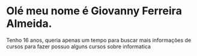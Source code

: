 # Olé meu nome é Giovanny Ferreira Almeida.
Tenho 16 anos, queria apenas um tempo para buscar mais informações de cursos para fazer 
possuo alguns cursos sobre informatica
